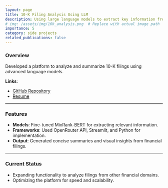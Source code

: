 ```yaml
---
layout: page
title: 10-K Filing Analysis Using LLM
description: Using large language models to extract key information from 10-K filings.
# img: /assets/img/10k_analysis.png  # Replace with actual image path
importance: 5
category: side projects
related_publications: false
---
```

### Overview
Developed a platform to analyze and summarize 10-K filings using advanced language models.

**Links**:
- [GitHub Repository](https://github.com/your-10k-repo)
- [Resume](https://your-website.com/assets/resume.pdf)

---

### Features
- **Models**: Fine-tuned MixRank-BERT for extracting relevant information.
- **Frameworks**: Used OpenRouter API, Streamlit, and Python for implementation.
- **Output**: Generated concise summaries and visual insights from financial filings.

---

### Current Status
- Expanding functionality to analyze filings from other financial domains.
- Optimizing the platform for speed and scalability.
